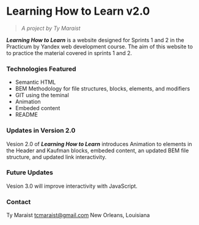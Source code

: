 # Learning How to Learn v2.0

>  _A project by Ty Maraist_  

__*Learning How to Learn*__ is a website designed for Sprints 1 and 2 in the Practicum by Yandex web development course. The aim of this website to to practice the material covered in sprints 1 and 2. 

### Technologies Featured

- Semantic HTML
- BEM Methodology for file structures, blocks, elements, and modifiers
- GIT using the teminal
- Animation
- Embeded content
- README  

### Updates in  Version 2.0

Vesion 2.0 of __*Learning How to Learn*__ introduces Animation to elements in the Header and Kaufman blocks, embeded content, an updated BEM file structure, and updated link interactivity.

### Future Updates

Vesion 3.0 will improve interactivity with JavaScript.

### Contact
Ty Maraist
tcmaraist@gmail.com
New Orleans, Louisiana

